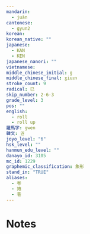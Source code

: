 ```yaml
---
mandarin:
  - juàn
cantonese:
  - gyun2
korean:
korean_native: ""
japanese:
  - KAN
  - KEN
japanese_nanori: ""
vietnamese:
middle_chinese_initial: g
middle_chinese_final: ɣiuᴇn
stroke_count: 9
radical: 已
skip_number: 2-6-3
grade_level: 3
pos: ""
english:
  - roll
  - roll up
羅馬字: gwen
韓文: 권
joyo_level: "6"
hsk_level: ""
hanmun_edu_level: ""
danayo_id: 3105
mc_id: 1229
graphemic_classification: 象形
stand_in: "TRUE"
aliases:
  - 卷
  - 捲
  - 巷
---
```


# Notes
